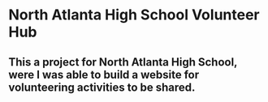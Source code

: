 # North Atlanta High School Volunteer Hub
## This a project for North Atlanta High School, were I was able to build a website for volunteering activities to be shared.
